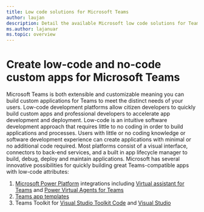 ```yaml
---
title: Low code solutions for Microsoft Teams
author: laujan
description: Detail the available Microsoft low code solutions for Teams
ms.author: lajanuar
ms.topic: overview
---
```

# Create low-code and no-code custom apps for Microsoft Teams

Microsoft Teams is both extensible and customizable meaning you can build custom applications for Teams to meet the distinct needs of your users. Low-code development platforms allow citizen developers to quickly build custom apps and professional developers to accelerate app development and deployment. Low-code is an intuitive software development approach that requires little to no coding in order to build applications and processes. Users with little or no coding knowledge or software development experience can create applications with minimal or no additional code required. Most platforms consist of a visual interface, connectors to back-end services, and a built in app lifecycle manager to build, debug, deploy and maintain applications. Microsoft has several innovative possibilities for quickly building great Teams-compatible apps with low-code attributes:

1. [Microsoft Power Platform](/power-platform) integrations including [Virtual assistant for Teams](virtual-assistant.md) and [Power Virtual Agents for Teams ](add-power-virtual-agents-bot-to-teams.md)
1. [Teams app templates](app-templates.md)
1. Teams Toolkit for [Visual Studio Toolkit Code](visual-studio-code-overview.md) and [Visual Studio](visual-studio-overview.md)
